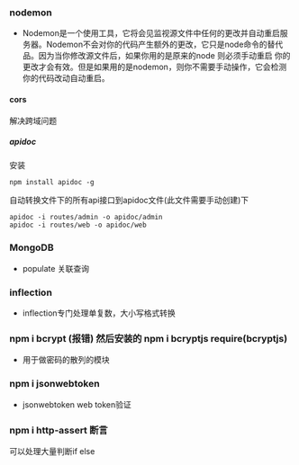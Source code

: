 ### nodemon 
 +  Nodemon是一个使用工具，它将会见监视源文件中任何的更改并自动重启服务器。Nodemon不会对你的代码产生额外的更改，它只是node命令的替代品。因为当你修改源文件后，如果你用的是原来的node 则必须手动重启 你的更改才会有效。但是如果用的是nodemon，则你不需要手动操作，它会检测你的代码改动自动重启。

#### cors
解决跨域问题

##### apidoc
安装
```
npm install apidoc -g
```
自动转换文件下的所有api接口到apidoc文件(此文件需要手动创建)下
```
apidoc -i routes/admin -o apidoc/admin
apidoc -i routes/web -o apidoc/web
```

### MongoDB
+ populate 关联查询

###   inflection
+ inflection专门处理单复数，大小写格式转换

### npm i  bcrypt    (报错)  然后安装的 npm i bcryptjs  require(bcryptjs)
 + 用于做密码的散列的模块

### npm i jsonwebtoken
+ jsonwebtoken   web token验证

### npm i http-assert 断言
 可以处理大量判断if else
